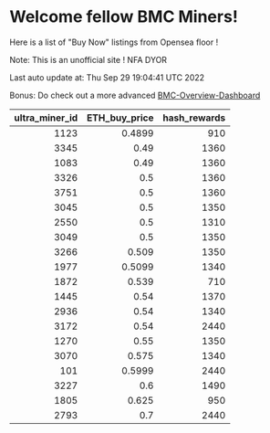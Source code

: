 # Welcome fellow BMC Miners!
Here is a list of "Buy Now" listings from Opensea floor !

Note: This is an unofficial site ! NFA DYOR

Last auto update at: Thu Sep 29 19:04:41 UTC 2022

Bonus: Do check out a more advanced [BMC-Overview-Dashboard](https://dune.com/defifunk/BMC-Overview-Dashboard)


|   ultra_miner_id |   ETH_buy_price |   hash_rewards |
|-----------------:|----------------:|---------------:|
|             1123 |          0.4899 |            910 |
|             3345 |          0.49   |           1360 |
|             1083 |          0.49   |           1360 |
|             3326 |          0.5    |           1360 |
|             3751 |          0.5    |           1360 |
|             3045 |          0.5    |           1350 |
|             2550 |          0.5    |           1310 |
|             3049 |          0.5    |           1350 |
|             3266 |          0.509  |           1350 |
|             1977 |          0.5099 |           1340 |
|             1872 |          0.539  |            710 |
|             1445 |          0.54   |           1370 |
|             2936 |          0.54   |           1340 |
|             3172 |          0.54   |           2440 |
|             1270 |          0.55   |           1350 |
|             3070 |          0.575  |           1340 |
|              101 |          0.5999 |           2440 |
|             3227 |          0.6    |           1490 |
|             1805 |          0.625  |            950 |
|             2793 |          0.7    |           2440 |